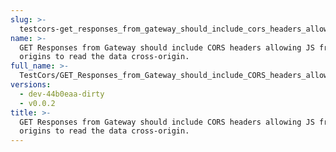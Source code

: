 ```yaml
---
slug: >-
  testcors-get_responses_from_gateway_should_include_cors_headers_allowing_js_from_other_origins_to_read_the_data_cross-origin-
name: >-
  GET Responses from Gateway should include CORS headers allowing JS from other
  origins to read the data cross-origin.
full_name: >-
  TestCors/GET_Responses_from_Gateway_should_include_CORS_headers_allowing_JS_from_other_origins_to_read_the_data_cross-origin.
versions:
  - dev-44b0eaa-dirty
  - v0.0.2
title: >-
  GET Responses from Gateway should include CORS headers allowing JS from other
  origins to read the data cross-origin.
---
```



